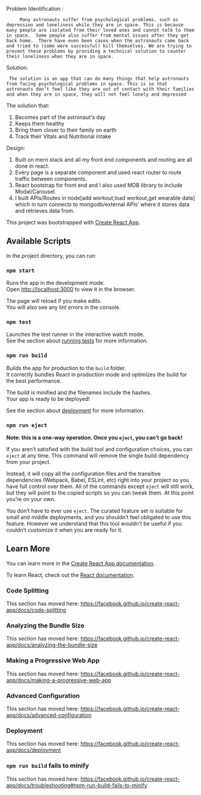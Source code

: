Problem Identification :

         Many astronauts suffer from psychological problems, such as depression and loneliness while they are in space. This is because many people are isolated from their loved ones and cannot talk to them in space.  Some people also suffer from mental issues after they get back home.  There have even been cases when the astronauts came back and tried to (some were successful) kill themselves. We are trying to prevent these problems by providing a technical solution to counter their loneliness when they are in space.
         
Solution:

     The solution is an app that can do many things that help astronauts from facing psychological problems in space. This is so that astronauts don’t feel like they are out of contact with their families and when they are in space, they will not feel lonely and depressed

The solution that:
1) Becomes part of the astronaut's day
2) Keeps them healthy
3) Bring them closer to their family on earth
4) Track their Vitals and Nutritional intake

Design:

1) Built on mern stack and all my front end components and routing are all done in react.
2) Every page is a separate component and used react router to route traffic between components.
3) React bootstrap for front end and I also used MDB library to include Modal/Carousel.
4) I built APIs/Routes in node[add workout,load workout,get wearable data] which in turn connects to mongodb/external APIs’ where it        stores data and retrieves data from.






This project was bootstrapped with [Create React App](https://github.com/facebook/create-react-app).

## Available Scripts

In the project directory, you can run:

### `npm start`

Runs the app in the development mode.<br>
Open [http://localhost:3000](http://localhost:3000) to view it in the browser.

The page will reload if you make edits.<br>
You will also see any lint errors in the console.

### `npm test`

Launches the test runner in the interactive watch mode.<br>
See the section about [running tests](https://facebook.github.io/create-react-app/docs/running-tests) for more information.

### `npm run build`

Builds the app for production to the `build` folder.<br>
It correctly bundles React in production mode and optimizes the build for the best performance.

The build is minified and the filenames include the hashes.<br>
Your app is ready to be deployed!

See the section about [deployment](https://facebook.github.io/create-react-app/docs/deployment) for more information.

### `npm run eject`

**Note: this is a one-way operation. Once you `eject`, you can’t go back!**

If you aren’t satisfied with the build tool and configuration choices, you can `eject` at any time. This command will remove the single build dependency from your project.

Instead, it will copy all the configuration files and the transitive dependencies (Webpack, Babel, ESLint, etc) right into your project so you have full control over them. All of the commands except `eject` will still work, but they will point to the copied scripts so you can tweak them. At this point you’re on your own.

You don’t have to ever use `eject`. The curated feature set is suitable for small and middle deployments, and you shouldn’t feel obligated to use this feature. However we understand that this tool wouldn’t be useful if you couldn’t customize it when you are ready for it.

## Learn More

You can learn more in the [Create React App documentation](https://facebook.github.io/create-react-app/docs/getting-started).

To learn React, check out the [React documentation](https://reactjs.org/).

### Code Splitting

This section has moved here: https://facebook.github.io/create-react-app/docs/code-splitting

### Analyzing the Bundle Size

This section has moved here: https://facebook.github.io/create-react-app/docs/analyzing-the-bundle-size

### Making a Progressive Web App

This section has moved here: https://facebook.github.io/create-react-app/docs/making-a-progressive-web-app

### Advanced Configuration

This section has moved here: https://facebook.github.io/create-react-app/docs/advanced-configuration

### Deployment

This section has moved here: https://facebook.github.io/create-react-app/docs/deployment

### `npm run build` fails to minify

This section has moved here: https://facebook.github.io/create-react-app/docs/troubleshooting#npm-run-build-fails-to-minify
